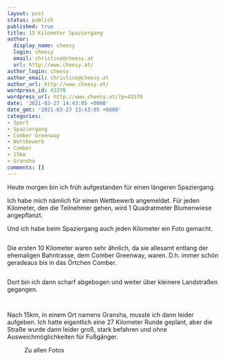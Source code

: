 ```yaml
---
layout: post
status: publish
published: true
title: 15 Kilometer Spaziergang
author:
  display_name: cheesy
  login: cheesy
  email: christine@cheesy.at
  url: http://www.cheesy.at/
author_login: cheesy
author_email: christine@cheesy.at
author_url: http://www.cheesy.at/
wordpress_id: 43370
wordpress_url: http://www.cheesy.at/?p=43370
date: '2021-03-27 14:43:05 +0000'
date_gmt: '2021-03-27 13:43:05 +0000'
categories:
- Sport
- Spaziergang
- Comber Greenway
- Wettbewerb
- Comber
- 15km
- Gransha
comments: []
---
```

<!-- wp:paragraph -->
Heute morgen bin ich früh aufgestanden für einen längeren Spaziergang.
<!-- /wp:paragraph -->
<!-- wp:paragraph -->
Ich habe mich nämlich für einen Wettbewerb angemeldet. Für jeden Kilometer, den die Teilnehmer gehen, wird 1 Quadratmeter Blumenwiese angepflanzt.
<!-- /wp:paragraph -->
<!-- wp:paragraph -->
Und ich habe beim Spaziergang auch jeden Kilometer ein Foto gemacht.
<!-- /wp:paragraph -->
<!-- wp:image {"id":43348} -->
<figure class="wp-block-image"><img src="{% link _fotos/ausfluege/2020-2029/2021/15km-spaziergang-comber/Wanderung-Comber-002.jpg %}" alt="" class="wp-image-43348"></figure>
<!-- /wp:image -->
<!-- wp:paragraph -->
Die ersten 10 Kilometer waren sehr ähnlich, da sie allesamt entlang der ehemaligen Bahntrasse, dem Comber Greenway, waren. D.h. immer schön geradeaus bis in das Örtchen Comber.
<!-- /wp:paragraph -->
<!-- wp:image {"id":43358} -->
<figure class="wp-block-image"><img src="{% link _fotos/ausfluege/2020-2029/2021/15km-spaziergang-comber/Wanderung-Comber-012.jpg %}" alt="" class="wp-image-43358"></figure>
<!-- /wp:image -->
<!-- wp:paragraph -->
Dort bin ich dann scharf abgebogen und weiter über kleinere Landstraßen gegangen.
<!-- /wp:paragraph -->
<!-- wp:image {"id":43362} -->
<figure class="wp-block-image"><img src="{% link _fotos/ausfluege/2020-2029/2021/15km-spaziergang-comber/Wanderung-Comber-016.jpg %}" alt="" class="wp-image-43362"></figure>
<!-- /wp:image -->
<!-- wp:image {"id":43364} -->
<figure class="wp-block-image"><img src="{% link _fotos/ausfluege/2020-2029/2021/15km-spaziergang-comber/Wanderung-Comber-018.jpg %}" alt="" class="wp-image-43364"></figure>
<!-- /wp:image -->
<!-- wp:paragraph -->
Nach 15km, in einem Ort namens Gransha, musste ich dann leider aufgeben. Ich hatte eigentlich eine 27 Kilometer Runde geplant, aber die Straße wurde dann leider groß, stark befahren und ohne Ausweichmöglichkeiten für Fußgänger.
<!-- /wp:paragraph -->
<!-- wp:image {"id":43367,"linkDestination":"custom"} -->
<figure class="wp-block-image"><a href="{% link _fotos/ausfluege/2020-2029/2021/15km-spaziergang-comber/index.md %}"><img src="{% link _fotos/ausfluege/2020-2029/2021/15km-spaziergang-comber/Wanderung-Comber-021.jpg %}" alt="" class="wp-image-43367"></a><br>
<figcaption>Zu allen Fotos</figcaption>
</figure>
<!-- /wp:image -->
